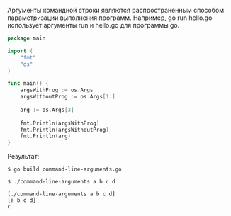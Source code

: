 
Аргументы командной строки являются распространенным способом параметризации выполнения программ. Например, go run hello.go использует аргументы run и hello.go для программы go.

```go
package main

import (
	"fmt"
	"os"
)

func main() {
	argsWithProg := os.Args
	argsWithoutProg := os.Args[1:]
	
	arg := os.Args[3]
	
	fmt.Println(argsWithProg)
	fmt.Println(argsWithoutProg)
	fmt.Println(arg)
}
```

Результат:
```
$ go build command-line-arguments.go

$ ./command-line-arguments a b c d

[./command-line-arguments a b c d]       
[a b c d]
c
```